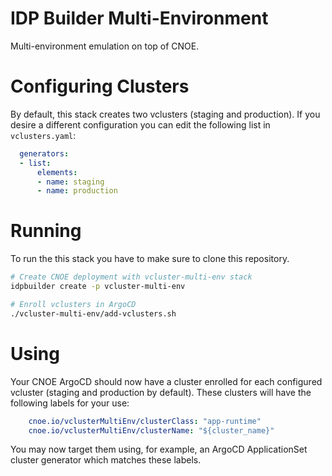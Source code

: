 # IDP Builder Multi-Environment

Multi-environment emulation on top of CNOE.

# Configuring Clusters

By default, this stack creates two vclusters (staging and production). If you
desire a different configuration you can edit the following list in
`vclusters.yaml`:

```yaml
  generators:
  - list:
      elements:
      - name: staging
      - name: production
```

# Running
To run the this stack you have to make sure to clone this repository. 
```bash
# Create CNOE deployment with vcluster-multi-env stack
idpbuilder create -p vcluster-multi-env

# Enroll vclusters in ArgoCD
./vcluster-multi-env/add-vclusters.sh
```

# Using

Your CNOE ArgoCD should now have a cluster enrolled for each configured
vcluster (staging and production by default). These clusters will have the
following labels for your use:

```yaml
    cnoe.io/vclusterMultiEnv/clusterClass: "app-runtime"
    cnoe.io/vclusterMultiEnv/clusterName: "${cluster_name}"
```

You may now target them using, for example, an ArgoCD ApplicationSet cluster
generator which matches these labels.
